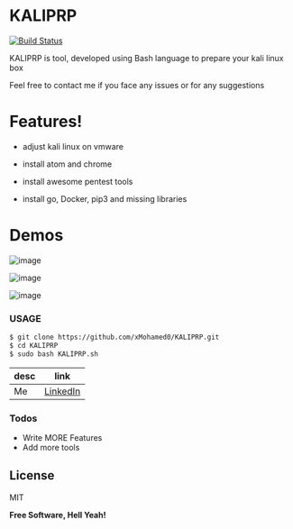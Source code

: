 # KALIPRP

[![Build Status](https://travis-ci.org/joemccann/dillinger.svg?branch=master)](https://travis-ci.org/joemccann/dillinger)

KALIPRP is tool, developed using Bash language to prepare your kali linux box 

Feel free to contact me if you face any issues or for any suggestions 


# Features!

 - adjust kali linux on vmware
 
 - install atom and chrome 
 
 - install awesome pentest tools
 
 - install go, Docker, pip3 and missing libraries 

# Demos 

![image](https://user-images.githubusercontent.com/94008154/141679500-e5162287-b514-4498-a13c-00f9eeeea3e7.png)

![image](https://user-images.githubusercontent.com/94008154/141679575-aaa8a752-0a08-4f2d-82a3-fd003f52396b.png)

![image](https://user-images.githubusercontent.com/94008154/141679527-196e0837-bc4a-4e7e-84f3-7289488ce78d.png)








 
### USAGE

```sh
$ git clone https://github.com/xMohamed0/KALIPRP.git
$ cd KALIPRP
$ sudo bash KALIPRP.sh
```



| desc | link |
| ------ | ------ |
| Me | [LinkedIn][PlDb] |

### Todos

 - Write MORE Features
 - Add more tools

License
----

MIT


**Free Software, Hell Yeah!**

   [PlDb]: <https://www.linkedin.com/in/0xmaz/>
